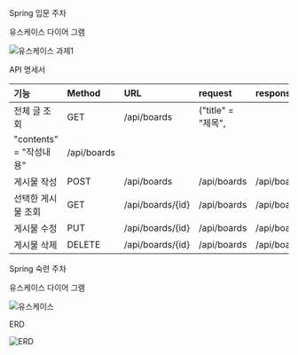 Spring 입문 주차

유스케이스 다이어 그램

![유스케이스 과제1](https://user-images.githubusercontent.com/121671967/218910687-4e78dba7-8806-4f50-b700-86057e917ec7.png)

API 명세서

|기능|Method|URL|request|response|
|:---|:---|:---|:---|:---|
|전체 글 조회|GET|/api/boards|("title" = "제목",
"contents" = "작성내용"|/api/boards|
|게시물 작성|POST|/api/boards|/api/boards|/api/boards|
|선택한 게시물 조회|GET|/api/boards/{id}|/api/boards|/api/boards|
|게시물 수정|PUT|/api/boards/{id}|/api/boards|/api/boards|
|게시물 삭제|DELETE|/api/boards/{id}|/api/boards|/api/boards|


Spring 숙련 주차

유스케이스 다이어 그램

![유스케이스](https://user-images.githubusercontent.com/121671967/218906591-34697b9b-1ea5-49b0-9835-75eab88874a4.png)


ERD

![ERD](https://user-images.githubusercontent.com/121671967/218906603-ddd543f6-b944-4e1c-8f6f-ecf091bcedd6.png)
